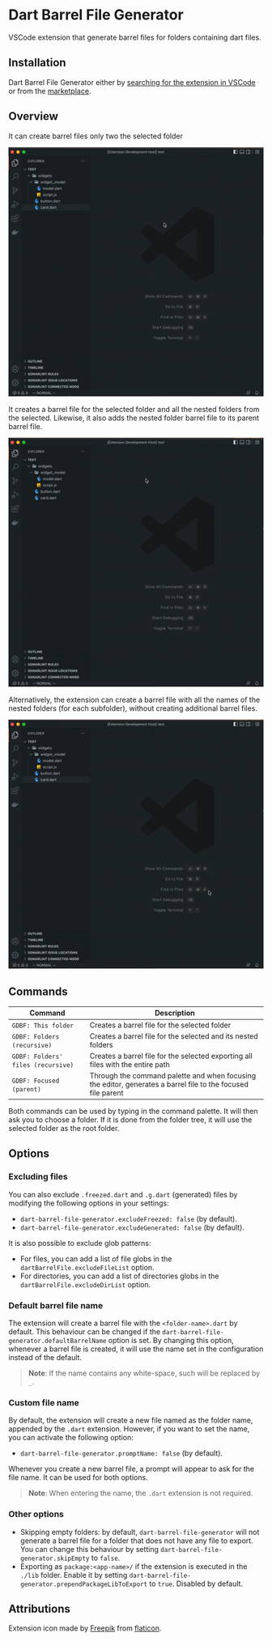 # Dart Barrel File Generator

VSCode extension that generate barrel files for folders containing dart files.

## Installation

Dart Barrel File Generator either by
[searching for the extension in VSCode](https://code.visualstudio.com/docs/editor/extension-gallery#_search-for-an-extension)
or from the [marketplace](https://marketplace.visualstudio.com/).

## Overview

It can create barrel files only two the selected folder

![this-folder](https://raw.githubusercontent.com/mikededo/dart-barrel-file-generator/master/assets/current-only.gif)

It creates a barrel file for the selected folder and all the nested folders from
the selected. Likewise, it also adds the nested folder barrel file to its parent
barrel file.

![folders-recursive](https://raw.githubusercontent.com/mikededo/dart-barrel-file-generator/master/assets/current-and-nested.gif)

Alternatively, the extension can create a barrel file with all the names of the
nested folders (for each subfolder), without creating additional barrel files.

![folders-files-recursive](https://raw.githubusercontent.com/mikededo/dart-barrel-file-generator/master/assets/current-with-subfolders.gif)

## Commands

| Command                            | Description                                                                                                  |
| ---------------------------------- | ------------------------------------------------------------------------------------------------------------ |
| `GDBF: This folder`                | Creates a barrel file for the selected folder                                                                |
| `GDBF: Folders (recursive)`        | Creates a barrel file for the selected and its nested folders                                                |
| `GDBF: Folders' files (recursive)` | Creates a barrel file for the selected exporting all files with the entire path                              |
| `GDBF: Focused (parent)`           | Through the command palette and when focusing the editor, generates a barrel file to the focused file parent |

Both commands can be used by typing in the command palette. It will then ask you to
choose a folder. If it is done from the folder tree, it will use the selected
folder as the root folder.

## Options

### Excluding files

You can also exclude `.freezed.dart` and `.g.dart` (generated) files by modifying the
following options in your settings:

- `dart-barrel-file-generator.excludeFreezed: false` (by default).
- `dart-barrel-file-generator.excludeGenerated: false` (by default).

It is also possible to exclude glob patterns:

- For files, you can add a list of file globs in the `dartBarrelFile.excludeFileList`
  option.
- For directories, you can add a list of directories globs in the
  `dartBarrelFile.excludeDirList` option.

### Default barrel file name

The extension will create a barrel file with the `<folder-name>.dart` by default. This
behaviour can be changed if the `dart-barrel-file-generator.defaultBarrelName` option is
set. By changing this option, whenever a barrel file is created, it will use the name
set in the configuration instead of the default.

> **Note**: If the name contains any white-space, such will be replaced by `_`.

### Custom file name

By default, the extension will create a new file named as the folder name, appended by
the `.dart` extension. However, if you want to set the name, you can activate the
following option:

- `dart-barrel-file-generator.promptName: false` (by default).

Whenever you create a new barrel file, a prompt will appear to ask for the file name.
It can be used for both options.

> **Note**: When entering the name, the `.dart` extension is not required.

### Other options

- Skipping empty folders: by default, `dart-barrel-file-generator` will not
  generate a barrel file for a folder that does not have any file to export. You
  can change this behaviour by setting `dart-barrel-file-generator.skipEmpty` to
  `false`.
- Exporting as `package:<app-name>/` if the extension is executed in the `./lib`
  folder. Enable it by setting
  `dart-barrel-file-generator.prependPackageLibToExport` to `true`. Disabled by
  default.

## Attributions

Extension icon made by [Freepik](https://www.flaticon.com/authors/freepik) from [flaticon](www.flaticon.com).
